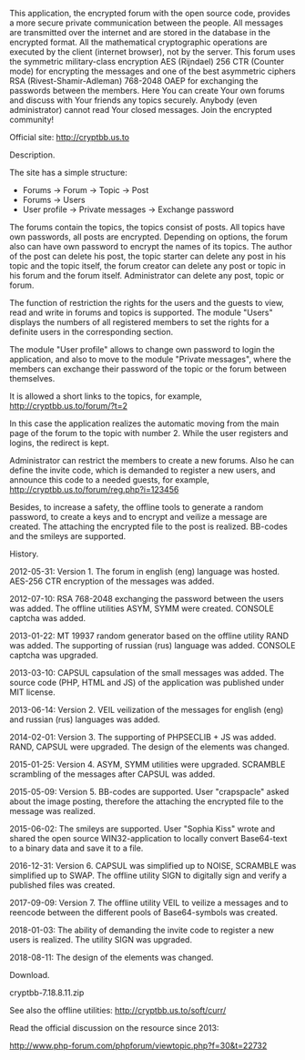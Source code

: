 ﻿This application, the encrypted forum with the open source code, provides a more secure private communication between the people. All messages are transmitted over the internet and are stored in the database in the encrypted format. All the mathematical cryptographic operations are executed by the client (internet browser), not by the server. This forum uses the symmetric military-class encryption AES (Rijndael) 256 CTR (Counter mode) for encrypting the messages and one of the best asymmetric ciphers RSA (Rivest-Shamir-Adleman) 768-2048 OAEP for exchanging the passwords between the members. Here You can create Your own forums and discuss with Your friends any topics securely. Anybody (even administrator) cannot read Your closed messages. Join the encrypted community!

Official site: http://cryptbb.us.to

Description.

The site has a simple structure:
- Forums &#8594; Forum &#8594; Topic &#8594; Post
- Forums &#8594; Users
- User profile &#8594; Private messages &#8594; Exchange password

The forums contain the topics, the topics consist of posts. All topics have own passwords, all posts are encrypted. Depending on options, the forum also can have own password to encrypt the names of its topics. The author of the post can delete his post, the topic starter can delete any post in his topic and the topic itself, the forum creator can delete any post or topic in his forum and the forum itself. Administrator can delete any post, topic or forum.

The function of restriction the rights for the users and the guests to view, read and write in forums and topics is supported. The module "Users" displays the numbers of all registered members to set the rights for a definite users in the corresponding section.

The module "User profile" allows to change own password to login the application, and also to move to the module "Private messages", where the members can exchange their password of the topic or the forum between themselves.

It is allowed a short links to the topics, for example, http://cryptbb.us.to/forum/?t=2

In this case the application realizes the automatic moving from the main page of the forum to the topic with number 2. While the user registers and logins, the redirect is kept.

Administrator can restrict the members to create a new forums. Also he can define the invite code, which is demanded to register a new users, and announce this code to a needed guests, for example, http://cryptbb.us.to/forum/reg.php?i=123456

Besides, to increase a safety, the offline tools to generate a random password, to create a keys and to encrypt and veilize a message are created. The attaching the encrypted file to the post is realized. BB-codes and the smileys are supported.

History.

2012-05-31: Version 1. The forum in english (eng) language was hosted. AES-256 CTR encryption of the messages was added.

2012-07-10: RSA 768-2048 exchanging the password between the users was added. The offline utilities ASYM, SYMM were created. CONSOLE captcha was added.

2013-01-22: MT 19937 random generator based on the offline utility RAND was added. The supporting of russian (rus) language was added. CONSOLE captcha was upgraded.

2013-03-10: CAPSUL capsulation of the small messages was added. The source code (PHP, HTML and JS) of the application was published under MIT license.

2013-06-14: Version 2. VEIL veilization of the messages for english (eng) and russian (rus) languages was added.

2014-02-01: Version 3. The supporting of PHPSECLIB + JS was added. RAND, CAPSUL were upgraded. The design of the elements was changed.

2015-01-25: Version 4. ASYM, SYMM utilities were upgraded. SCRAMBLE scrambling of the messages after CAPSUL was added.

2015-05-09: Version 5. BB-codes are supported. User "crapspacle" asked about the image posting, therefore the attaching the encrypted file to the message was realized.

2015-06-02: The smileys are supported. User "Sophia Kiss" wrote and shared the open source WIN32-application to locally convert Base64-text to a binary data and save it to a file.

2016-12-31: Version 6. CAPSUL was simplified up to NOISE, SCRAMBLE was simplified up to SWAP. The offline utility SIGN to digitally sign and verify a published files was created.

2017-09-09: Version 7. The offline utility VEIL to veilize a messages and to reencode between the different pools of Base64-symbols was created.

2018-01-03: The ability of demanding the invite code to register a new users is realized. The utility SIGN was upgraded.

2018-08-11: The design of the elements was changed.

Download.

cryptbb-7.18.8.11.zip

See also the offline utilities: http://cryptbb.us.to/soft/curr/

Read the official discussion on the resource since 2013:

http://www.php-forum.com/phpforum/viewtopic.php?f=30&t=22732
